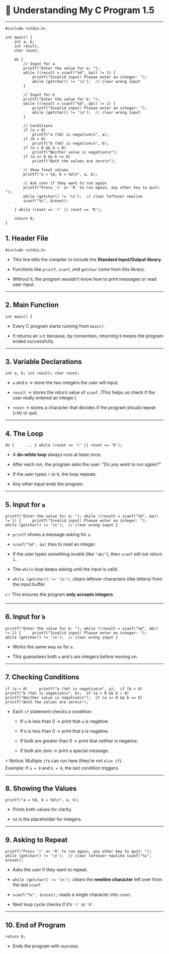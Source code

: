 # 📝 Understanding My C Program 1.5

---
```
#include <stdio.h>

int main() {
    int a, b;
    int result;
    char reset;

    do {
        // Input for a
        printf("Enter the value for a: ");
        while ((result = scanf("%d", &a)) != 1) {
            printf("Invalid input! Please enter an integer: ");
            while (getchar() != '\n');  // clear wrong input
        }

        // Input for b
        printf("Enter the value for b: ");
        while ((result = scanf("%d", &b)) != 1) {
            printf("Invalid input! Please enter an integer: ");
            while (getchar() != '\n');  // clear wrong input
        }

        // Conditions
        if (a < 0)
            printf("a (%d) is negative\n", a);
        if (b < 0)
            printf("b (%d) is negative\n", b);
        if (a > 0 && b > 0)
            printf("Neither value is negative\n");
        if (a == 0 && b == 0)
            printf("Both the values are zero\n");

        // Show final values
        printf("a = %d, b = %d\n", a, b);

        // Ask user if they want to run again
        printf("Press 'r' or 'R' to run again, any other key to quit: ");
        while (getchar() != '\n');  // clear leftover newline
        scanf("%c", &reset);

    } while (reset == 'r' || reset == 'R');

    return 0;
}

```
## 1. **Header File**

`#include <stdio.h>`

- This line tells the compiler to include the **Standard Input/Output library**.
    
- Functions like `printf`, `scanf`, and `getchar` come from this library.
    
- Without it, the program wouldn’t know how to print messages or read user input.
    

---

## 2. **Main Function**

`int main() {`

- Every C program starts running from `main()`.
    
- It returns an `int` because, by convention, returning `0` means the program ended successfully.
    

---

## 3. **Variable Declarations**

`int a, b; int result; char reset;`

- `a` and `b` → store the two integers the user will input.
    
- `result` → stores the return value of `scanf`. (This helps us check if the user really entered an integer.)
    
- `reset` → stores a character that decides if the program should repeat (`r`/`R`) or quit.
    

---

## 4. **The Loop**

`do {     ... } while (reset == 'r' || reset == 'R');`

- A **do–while loop** always runs at least once.
    
- After each run, the program asks the user: _“Do you want to run again?”_
    
- If the user types `r` or `R`, the loop repeats.
    
- Any other input ends the program.
    

---

## 5. **Input for `a`**

`printf("Enter the value for a: "); while ((result = scanf("%d", &a)) != 1) {     printf("Invalid input! Please enter an integer: ");     while (getchar() != '\n');  // clear wrong input }`

- `printf` shows a message asking for `a`.
    
- `scanf("%d", &a)` tries to read an integer.
    
- If the user types something invalid (like `"abc"`), then `scanf` will not return `1`.
    
- The `while` loop keeps asking until the input is valid.
    
- `while (getchar() != '\n');` clears leftover characters (like letters) from the input buffer.
    

👉 This ensures the program **only accepts integers**.

---

## 6. **Input for `b`**

`printf("Enter the value for b: "); while ((result = scanf("%d", &b)) != 1) {     printf("Invalid input! Please enter an integer: ");     while (getchar() != '\n');  // clear wrong input }`

- Works the same way as for `a`.
    
- This guarantees both `a` and `b` are integers before moving on.
    

---

## 7. **Checking Conditions**

`if (a < 0)     printf("a (%d) is negative\n", a);  if (b < 0)     printf("b (%d) is negative\n", b);  if (a > 0 && b > 0)     printf("Neither value is negative\n");  if (a == 0 && b == 0)     printf("Both the values are zero\n");`

- Each `if` statement checks a condition:
    
    - If `a` is less than 0 → print that `a` is negative.
        
    - If `b` is less than 0 → print that `b` is negative.
        
    - If both are greater than 0 → print that neither is negative.
        
    - If both are zero → print a special message.
        

⚡ Notice: Multiple `if`s can run here (they’re not `else if`).  
Example: If `a = 0` and `b = 0`, the last condition triggers.

---

## 8. **Showing the Values**

`printf("a = %d, b = %d\n", a, b);`

- Prints both values for clarity.
    
- `%d` is the placeholder for integers.
    

---

## 9. **Asking to Repeat**

`printf("Press 'r' or 'R' to run again, any other key to quit: "); while (getchar() != '\n');  // clear leftover newline scanf("%c", &reset);`

- Asks the user if they want to repeat.
    
- `while (getchar() != '\n');` clears the **newline character** left over from the last `scanf`.
    
- `scanf("%c", &reset);` reads a single character into `reset`.
    
- Next loop cycle checks if it’s `'r'` or `'R'`.
    

---

## 10. **End of Program**

`return 0;`

- Ends the program with success.
